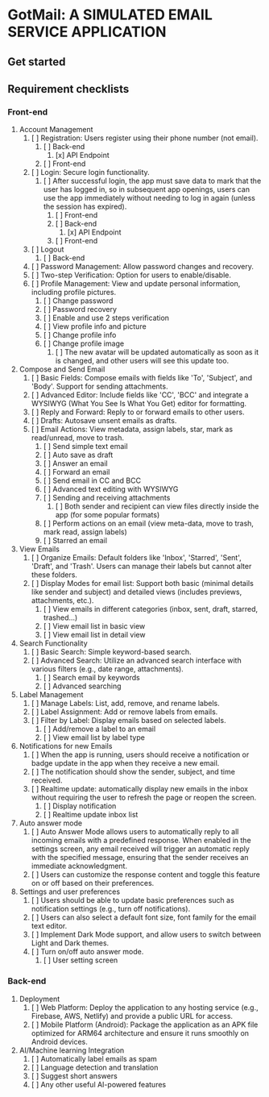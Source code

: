 # GotMail: A SIMULATED EMAIL SERVICE APPLICATION

## Get started

## Requirement checklists

### Front-end

1. Account Management
   1. [ ] Registration: Users register using their phone number (not email).
      1. [ ] Back-end
         1. [x] API Endpoint
      2. [ ] Front-end
   2. [ ] Login: Secure login functionality.
      1. [ ] After successful login, the app must save data to mark that the user has logged in, so in subsequent app openings, users can use the app immediately without needing to log in again (unless the session has expired).
         1. [ ] Front-end
         2. [ ] Back-end
            1. [x] API Endpoint
         3. [ ] Front-end
   3. [ ] Logout
      1. [ ] Back-end
   4. [ ] Password Management: Allow password changes and recovery.
   5. [ ] Two-step Verification: Option for users to enable/disable.
   6. [ ] Profile Management: View and update personal information, including profile pictures.
      1. [ ] Change password
      2. [ ] Password recovery
      3. [ ] Enable and use 2 steps verification
      4. [ ] View profile info and picture
      5. [ ] Change profile info
      6. [ ] Change profile image
         1. [ ] The new avatar will be updated automatically as soon as it is changed, and other users will see this update too.
2. Compose and Send Email
   1. [ ] Basic Fields: Compose emails with fields like 'To', 'Subject', and 'Body'. Support for sending attachments.
   2. [ ] Advanced Editor: Include fields like 'CC', 'BCC' and integrate a WYSIWYG (What You See Is What You Get) editor for formatting.
   3. [ ] Reply and Forward: Reply to or forward emails to other users.
   4. [ ] Drafts: Autosave unsent emails as drafts.
   5. [ ] Email Actions: View metadata, assign labels, star, mark as read/unread, move to trash.
      1. [ ] Send simple text email
      2. [ ] Auto save as draft
      3. [ ] Answer an email
      4. [ ] Forward an email
      5. [ ] Send email in CC and BCC
      6. [ ] Advanced text editing with WYSIWYG
      7. [ ] Sending and receiving attachments
         1. [ ]  Both sender and recipient can view files directly inside the app (for some popular formats)
      8. [ ] Perform actions on an email (view meta-data, move to trash, mark read, assign labels)
      9. [ ] Starred an email
3. View Emails
   1. [ ] Organize Emails: Default folders like 'Inbox', 'Starred', 'Sent', 'Draft', and 'Trash'. Users can manage their labels but cannot alter these folders.
   2. [ ] Display Modes for email list: Support both basic (minimal details like sender and subject) and detailed views (includes previews, attachments, etc.).
      1. [ ] View emails in different categories (inbox, sent, draft, starred, trashed...)
      2. [ ] View email list in basic view
      3. [ ] View email list in detail view
4. Search Functionality
   1. [ ] Basic Search: Simple keyword-based search.
   2. [ ] Advanced Search: Utilize an advanced search interface with various filters (e.g., date range, attachments).
      1. [ ] Search email by keywords
      2. [ ] Advanced searching
5. Label Management
   1. [ ] Manage Labels: List, add, remove, and rename labels.
   2. [ ] Label Assignment: Add or remove labels from emails.
   3. [ ] Filter by Label: Display emails based on selected labels.
      1. [ ] Add/remove a label to an email
      2. [ ] View email list by label type
6. Notifications for new Emails
   1. [ ] When the app is running, users should receive a notification or badge update in the app when they receive a new email.
   2. [ ] The notification should show the sender, subject, and time received.
   3. [ ] Realtime update: automatically display new emails in the inbox without requiring the user to refresh the page or reopen the screen.
      1. [ ] Display notification
      2. [ ] Realtime update inbox list
7. Auto answer mode
   1. [ ] Auto Answer Mode allows users to automatically reply to all incoming emails with a predefined response. When enabled in the settings screen, any email received will trigger an automatic reply with the specified message, ensuring that the sender receives an immediate acknowledgment.
   2. [ ] Users can customize the response content and toggle this feature on or off based on their preferences.
8. Settings and user preferences
   1. [ ] Users should be able to update basic preferences such as notification settings (e.g., turn off notifications).
   2. [ ] Users can also select a default font size, font family for the email text editor.
   3. [ ] Implement Dark Mode support, and allow users to switch between Light and Dark themes.
   4. [ ] Turn on/off auto answer mode.
      1. [ ] User setting screen

### Back-end

1. Deployment
   1. [ ] Web Platform: Deploy the application to any hosting service (e.g., Firebase, AWS, Netlify) and provide a public URL for access.
   2. [ ] Mobile Platform (Android): Package the application as an APK file optimized for ARM64 architecture and ensure it runs smoothly
on Android devices.
1. AI/Machine learning Integration
   1. [ ] Automatically label emails as spam
   2. [ ] Language detection and translation
   3. [ ] Suggest short answers
   4. [ ] Any other useful AI-powered features
